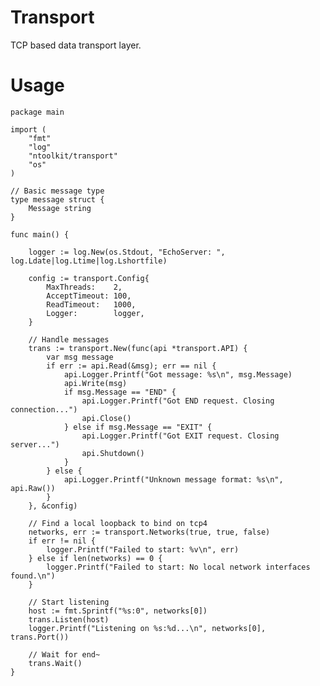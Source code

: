 # Transport

TCP based data transport layer.

# Usage

    package main

    import (
    	"fmt"
    	"log"
    	"ntoolkit/transport"
    	"os"
    )

    // Basic message type
    type message struct {
    	Message string
    }

    func main() {

    	logger := log.New(os.Stdout, "EchoServer: ", log.Ldate|log.Ltime|log.Lshortfile)

    	config := transport.Config{
    		MaxThreads:    2,
    		AcceptTimeout: 100,
    		ReadTimeout:   1000,
    		Logger:        logger,
    	}

    	// Handle messages
    	trans := transport.New(func(api *transport.API) {
    		var msg message
    		if err := api.Read(&msg); err == nil {
    			api.Logger.Printf("Got message: %s\n", msg.Message)
    			api.Write(msg)
    			if msg.Message == "END" {
    				api.Logger.Printf("Got END request. Closing connection...")
    				api.Close()
    			} else if msg.Message == "EXIT" {
    				api.Logger.Printf("Got EXIT request. Closing server...")
    				api.Shutdown()
    			}
    		} else {
    			api.Logger.Printf("Unknown message format: %s\n", api.Raw())
    		}
    	}, &config)

    	// Find a local loopback to bind on tcp4
    	networks, err := transport.Networks(true, true, false)
    	if err != nil {
    		logger.Printf("Failed to start: %v\n", err)
    	} else if len(networks) == 0 {
    		logger.Printf("Failed to start: No local network interfaces found.\n")
    	}

    	// Start listening
    	host := fmt.Sprintf("%s:0", networks[0])
    	trans.Listen(host)
    	logger.Printf("Listening on %s:%d...\n", networks[0], trans.Port())

    	// Wait for end~
    	trans.Wait()
    }
